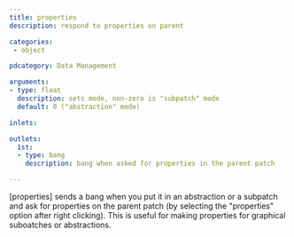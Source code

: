 ```yaml
---
title: properties
description: respond to properties on parent

categories:
 - object

pdcategory: Data Management

arguments:
- type: float
  description: sets mode, non-zero is "subpatch" mode
  default: 0 ("abstraction" mode)

inlets:

outlets:
  1st:
  - type: bang
    description: bang when asked for properties in the parent patch

---
```


[properties] sends a bang when you put it in an abstraction or a subpatch and ask for properties on the parent patch (by selecting the "properties" option after right clicking). This is useful for making properties for graphical suboatches or abstractions.

